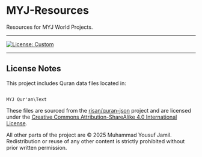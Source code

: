 # MYJ-Resources

Resources for MYJ World Projects.

---

[![License: Custom](https://img.shields.io/badge/License-Custom-blue.svg)](LICENSE)

---

## License Notes

This project includes Quran data files located in:

```

MYJ Qur'an\Text

```

These files are sourced from the [risan/quran-json](https://github.com/risan/quran-json) project and are licensed under the [Creative Commons Attribution-ShareAlike 4.0 International License](https://creativecommons.org/licenses/by-sa/4.0/).

All other parts of the project are © 2025 Muhammad Yousuf Jamil. Redistribution or reuse of any other content is strictly prohibited without prior written permission.
